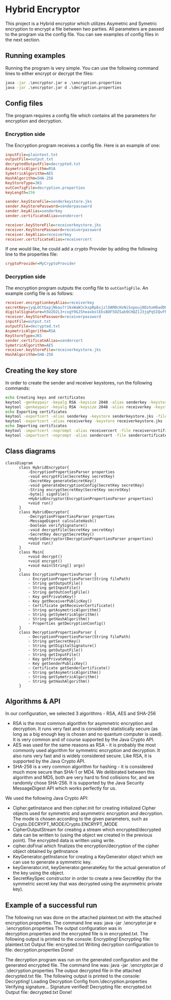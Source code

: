 # Hybrid Encryptor
This project is a Hybrid encryptor which utilizes Asymetric and Symetric encryption to encrypt a file between two parties.
All parameters are passed to the program via the config file. You can see examples of config files in the next section.
## Running examples
Running the program is very simple. You can use the following command lines to either encrypt or decrypt the files:
```cmd
java -jar .\encryptor.jar e .\encryption.properties
java -jar .\encryptor.jar d .\decryption.properties
```
## Config files
The program requires a config file which contains all the parameters for encryption and decryption.
### Encryption side
The Encryption program receives a config file. Here is an example of one:
```ini
inputFile=plaintext.txt
outputFile=output.txt
decryptedOutputFile=decrypted.txt
AsymetricAlgorithm=RSA
SymetricAlgorithm=AES
HashAlgorithm=SHA-256
KeyStoreType=JKS
outConfigFile=decryption.properties
keyLength=256

sender.keyStoreFile=senderkeystore.jks
sender.KeyStorePassword=senderpassword
sender.keyAlias=senderkey
sender.certificateAlias=sendercert

receiver.keyStoreFile=receiverkeystore.jks
receiver.KeyStorePassword=receiverpassword
receiver.keyAlias=receiverkey
receiver.certificateAlias=receivercert
```
If one would like, he could add a crypto Provider by adding the following line to the properties file:
```ini
cryptoProvider=MyCryptoProvider 
```
### Decryption side
The encryption program outputs the config file to `outConfigFile`. An example config file is as follows:
```ini
receiver.encryptionkeyAlias=receiverkey
secretKey=jyqLOCtGxpjNbau7r16xWaWJckxpRp6sjzlOAMOcHsNiSopouj0DzhxH8adDQJo1op2gQqva3uAHgFXiGQDipa56XKFKU1WC+1rSaVihI4I1tY68HDOok2J8B78bbs2qC3x4NaXBRXf4uLPfp5jDp4bC1vfykTDr3527mHEudGdy7nZm0uzGxQ3cUwI236otk8nPnqRzWLHdzFjNZWbfhWAKfdJdPy9EfQumyx1vHn+KbO97J5mNkDKR8vGwiw78cdOrm4WKXJ1TXlKvIb50Twn8zPZnqWtPVKfNO4DjnJTTCaopQe9zHKP5GlYvfBVnrCEw5UO/nfAvmQuLQw14gA\=\=
digitalSignature=h5U2O2L3+cxgY9GJSheaxbolEksB8F5OZSab9CHQZ1J3jqPq5IQvFNL4fHUZrOXYWRay36fr38P1+SGH1XaMwOlZ2LS8Q1T+HyfxqKLh0HzpouZJoMqHPqwY03kgO44BHQjN/5xcD8znAc2yPCNhlM4+v/BM5/fgy0zZCNzMj0mScdkMahtewbxgeWYJ7KDyCGqjJuSe1g0hg16stAnKYsZ6Exl591FgmrxRxbgDMCRTCXDUMkH8OsGPBKtmR8e5kwsLRuqS8uhhAFL67ia6/PElHC84+qsNoQ2KaL1OYcFhh82ejonP2lc7WXqvE9ZNkXNTkS2w5P6f88YrTIebcQ\=\=
receiver.keyStorePassword=receiverpassword
inputFile=output.txt
outputFile=decrypted.txt
AsymetricAlgorithm=RSA
KeyStoreType=JKS
sender.certificateAlias=sendercert
SymetricAlgorithm=AES
receiver.keyStoreFile=receiverkeystore.jks
HashAlgorithm=SHA-256
```

## Creating the key store
In order to create the sender and receiver keystores, run the following commands:
```sh
echo Creating keys and certificates
keytool -genkeypair -keyalg RSA -keysize 2048 -alias senderkey -keystore senderkeystore.jks -storepass senderpassword -keypass senderpassword -storetype JKS -dname "CN=Sender, OU=My Org, O=My Org, L=My City, S=My State, C=US"
keytool -genkeypair -keyalg RSA -keysize 2048 -alias receiverkey -keystore receiverkeystore.jks -storepass receiverpassword -keypass receiverpassword  -storetype JKS -dname "CN=Receiver, OU=My Org, O=My Org, L=My City, S=My State, C=US"
echo Exporting certificates
keytool -exportcert -alias senderkey -keystore senderkeystore.jks -file sendercertificate.crt -storepass senderpassword
keytool -exportcert -alias receiverkey -keystore receiverkeystore.jks -file receivercertificate.crt -storepass receiverpassword
echo Importing certificates
keytool -importcert -noprompt -alias receivercert -file receivercertificate.crt -keystore senderkeystore.jks -storepass senderpassword
keytool -importcert -noprompt -alias sendercert -file sendercertificate.crt -keystore receiverkeystore.jks -storepass receiverpassword
```

## Class diagrams
```mermaid
classDiagram
      class HybridEncryptor{
          -EncryptionPropertiesParser properties
          -void encryptFile(SecretKey secretKey) 
          -SecretKey generateSecretKey()
          -void generateDecryptionConfig(SecretKey secretKey)
          -String encryptSecretKey(SecretKey secretKey)
          -byte[] signFile()
          +HybridEncryptor(EncryptionPropertiesParser properties)
          +void run()
      }
      class HybridDecryptor{
          -DecryptionPropertiesParser properties
          -MessageDigest calculateHash()
          -boolean verifySignature()
          -void decryptFile(SecretKey secretKey)
          -SecretKey decryptSecretKey()
          +HybridDecryptor(DecryptionPropertiesParser properties)
          +void run()
      }
      class Main{
          +void decrypt()
          +void encrypt()
          +void main(String[] args) 
      }
      class EncryptionPropertiesParser {
          - EncryptionPropertiesParser(String filePath)
          - String getOutputFile()
          - String getInputFile()
          - String getOutConfigFile()
          - Key getPrivateKey()
          - Key getReceiverPublicKey()
          - Certificate getReceiverCertificate()
          - String getAsymetricAlgorithm()
          - String getSymetricAlgorithm()
          - String getHashAlgorithm()
          - Properties getDecryptionConfig()
      }
      class DecryptionPropertiesParser {
          - DecryptionPropertiesParser(String filePath)
          - String getSecretKey()
          - String getDigitalSignature()
          - String getOutputFile()
          - String getInputFile()
          - Key getPrivateKey()
          - Key getSenderPublicKey()
          - Certificate getSenderCertificate()
          - String getAsymetricAlgorithm()
          - String getSymetricAlgorithm()
          - String getHashAlgorithm()
      }
```

## Algorithms & API
In our configuration, we selected 3 algorithms - RSA, AES and SHA-256
- RSA is the most common algorithm for asymmetric encryption and decryption. It runs very fast and is considered statistically secure (as long as a big enough key is chosen and no quantum computer is used). It is very common and of course supported by the Java Crypto API.
- AES was used for the same reasons as RSA - it is probably the most commonly used algorithm for symmetric encryption and decryption. It also runs very fast and is widely considered secure. Like RSA, it is supported by the Java Crypto API.
- SHA-256 is a very common algorithm for hashing - it is considered much more secure than SHA-1 or MD4. We delibirated between this algorithm and MD5, both are very hard to find collisions for, and we randomly chose SHA-256. It is supported by the Java Security MessageDigest API which works perfectly for us.

We used the following Java Crypto API:
- Cipher.getInstance and then cipher.init for creating initialized Cipher objects used for symmetric and asymmetric encryption and decryption. The mode is chosen according to the given parameters, such as Crypto.DECRYPT_MODE/Crypto.ENCRYPT_MODE
- CipherOutputStream for creating a stream which encrypted/decrypted data can be written to (using the object we created in the previous point). The encrypted data is written using write.
- cipher.doFinal which finalizes the encryption/decryption of the cipher object obtained by getInstance
- KeyGenerator.getInstance for creating a KeyGenerator object which we can use to generate a symmetric key.
- keyGenerator.init, keyGenerator.generateKey for the actual generation of the key using the object.
- SecretKeySpec constructor in order to create a new SecretKey (for the symmetric secret key that was decrypted using the asymmetric private key).


## Example of a successful run
The following run was done on the attached plaintext.txt with the attached encryption.properties. The command line was:
    java -jar .\encryptor.jar e .\encryption.properties
The output configuration was in decryption.properties and the encrypted file is in encrypted.txt. The following output is printed to the console:
    Encrypting!
    Encrypting file: plaintext.txt
    Output file: encrypted.txt
    Writing decryption configuration to file: decryption.properties
    Done!

The decryption program was run on the generated configuration and the generated encrypted file. The command line was:
    java -jar .\encryptor.jar d .\decryption.properties
The output decrypted file in the attached decrypted.txt file. The following output is printed to the console:
    Decrypting!
    Loading Decryption Config from.\decryption.properties
    Verifying signature...
    Signature verified!
    Decrypting file: encrypted.txt
    Output file: decrypted.txt
    Done!